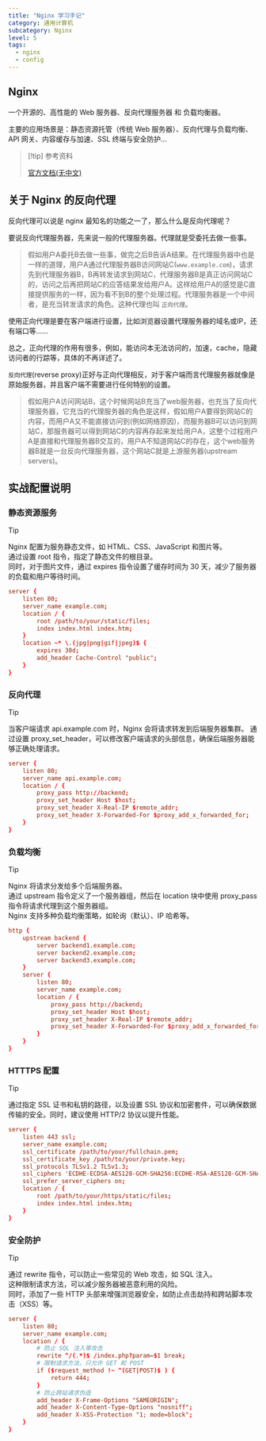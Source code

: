 ```yaml
---
title: "Nginx 学习手记"
category: 通用计算机
subcategory: Nginx
level: 5
tags:
  - nginx
  - config
---
```


## Nginx

一个开源的、高性能的 Web 服务器、反向代理服务器 和 负载均衡器。

主要的应用场景是：静态资源托管（传统 Web 服务器）、反向代理与负载均衡、API 网关、内容缓存与加速、SSL 终端与安全防护...

> [!tip] 参考资料
> 
> [官方文档(无中文)](https://nginx.org/en/docs/)


## 关于 Nginx 的反向代理

反向代理可以说是 nginx 最知名的功能之一了，那么什么是反向代理呢？  

要说反向代理服务器，先来说一般的代理服务器。代理就是受委托去做一些事。  

> 假如用户A委托B去做一些事，做完之后B告诉A结果。在代理服务器中也是一样的道理，用户A通过代理服务器B访问网站C(`www.example.com`)，请求先到代理服务器B，B再转发请求到网站C，代理服务器B是真正访问网站C的，访问之后再把网站C的应答结果发给用户A。这样给用户A的感觉是C直接提供服务的一样，因为看不到B的整个处理过程。代理服务器是一个中间者，是充当转发请求的角色。这种代理也叫 `正向代理`。  

使用正向代理是要在客户端进行设置，比如浏览器设置代理服务器的域名或IP，还有端口等......   

总之，正向代理的作用有很多，例如，能访问本无法访问的，加速，cache，隐藏访问者的行踪等，具体的不再详述了。  

`反向代理`(reverse proxy)正好与正向代理相反，对于客户端而言代理服务器就像是原始服务器，并且客户端不需要进行任何特别的设置。  

> 假如用户A访问网站B，这个时候网站B充当了web服务器，也充当了反向代理服务器，它充当的代理服务器的角色是这样，假如用户A要得到网站C的内容，而用户A又不能直接访问到(例如网络原因)，而服务器B可以访问到网站C，那服务器可以得到网站C的内容再存起来发给用户A，这整个过程用户A是直接和代理服务器B交互的，用户A不知道网站C的存在，这个web服务器B就是一台反向代理服务器，这个网站C就是上游服务器(upstream servers)。

## 实战配置说明

### 静态资源服务

> [!tip]
>
> Nginx 配置为服务静态文件，如 HTML、CSS、JavaScript 和图片等。  
> 通过设置 root 指令，指定了静态文件的根目录。  
> 同时，对于图片文件，通过 expires 指令设置了缓存时间为 30 天，减少了服务器的负载和用户等待时间。

```conf
server {
    listen 80;
    server_name example.com;
    location / {
        root /path/to/your/static/files;
        index index.html index.htm;
    }
    location ~* \.(jpg|png|gif|jpeg)$ {
        expires 30d;
        add_header Cache-Control "public";
    }
}
```

### 反向代理

> [!tip]
>
> 当客户端请求 api.example.com 时，Nginx 会将请求转发到后端服务器集群。
> 通过设置 proxy_set_header，可以修改客户端请求的头部信息，确保后端服务器能够正确处理请求。

```conf
server {
    listen 80;
    server_name api.example.com;
    location / {
        proxy_pass http://backend;
        proxy_set_header Host $host;
        proxy_set_header X-Real-IP $remote_addr;
        proxy_set_header X-Forwarded-For $proxy_add_x_forwarded_for;
    }
}
```

### 负载均衡

> [!tip]
>
> Nginx 将请求分发给多个后端服务器。  
> 通过 upstream 指令定义了一个服务器组，然后在 location 块中使用 proxy_pass 指令将请求代理到这个服务器组。  
> Nginx 支持多种负载均衡策略，如轮询（默认）、IP 哈希等。

```conf
http {
    upstream backend {
        server backend1.example.com;
        server backend2.example.com;
        server backend3.example.com;
    }
    server {
        listen 80;
        server_name example.com;
        location / {
            proxy_pass http://backend;
            proxy_set_header Host $host;
            proxy_set_header X-Real-IP $remote_addr;
            proxy_set_header X-Forwarded-For $proxy_add_x_forwarded_for;
        }
    }
}
```

### HTTTPS 配置

> [!tip]
>
> 通过指定 SSL 证书和私钥的路径，以及设置 SSL 协议和加密套件，可以确保数据传输的安全。同时，建议使用 HTTP/2 协议以提升性能。

```conf
server {
    listen 443 ssl;
    server_name example.com;
    ssl_certificate /path/to/your/fullchain.pem;
    ssl_certificate_key /path/to/your/private.key;
    ssl_protocols TLSv1.2 TLSv1.3;
    ssl_ciphers 'ECDHE-ECDSA-AES128-GCM-SHA256:ECDHE-RSA-AES128-GCM-SHA256:ECDHE-ECDSA-AES256-GCM-SHA384:ECDHE-RSA-AES256-GCM-SHA384:DHE-RSA-AES128-GCM-SHA256:DHE-RSA-AES256-GCM-SHA384';
    ssl_prefer_server_ciphers on;
    location / {
        root /path/to/your/https/static/files;
        index index.html index.htm;
    }
}
```

### 安全防护

> [!tip]
>
> 通过 rewrite 指令，可以防止一些常见的 Web 攻击，如 SQL 注入。  
> 这种限制请求方法，可以减少服务器被恶意利用的风险。  
> 同时，添加了一些 HTTP 头部来增强浏览器安全，如防止点击劫持和跨站脚本攻击（XSS）等。  

```conf
server {
    listen 80;
    server_name example.com;
    location / {
        # 防止 SQL 注入等攻击
        rewrite ^/(.*)$ /index.php?param=$1 break;
        # 限制请求方法，只允许 GET 和 POST
        if ($request_method !~ ^(GET|POST)$ ) {
            return 444;
        }
        # 防止跨站请求伪造
        add_header X-Frame-Options "SAMEORIGIN";
        add_header X-Content-Type-Options "nosniff";
        add_header X-XSS-Protection "1; mode=block";
    }
}
```